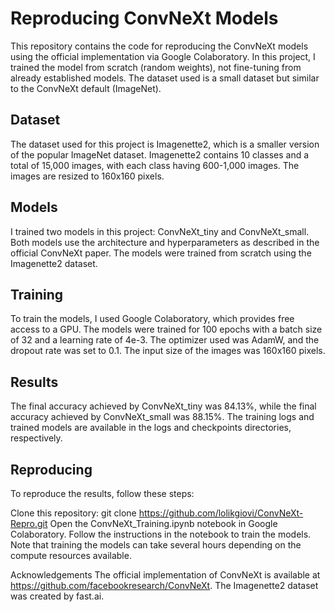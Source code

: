 # Reproducing ConvNeXt Models
This repository contains the code for reproducing the ConvNeXt models using the official implementation via Google Colaboratory. In this project, I trained the model from scratch (random weights), not fine-tuning from already established models. The dataset used is a small dataset but similar to the ConvNeXt default (ImageNet).

## Dataset
The dataset used for this project is Imagenette2, which is a smaller version of the popular ImageNet dataset. Imagenette2 contains 10 classes and a total of 15,000 images, with each class having 600-1,000 images. The images are resized to 160x160 pixels.

## Models
I trained two models in this project: ConvNeXt_tiny and ConvNeXt_small. Both models use the architecture and hyperparameters as described in the official ConvNeXt paper. The models were trained from scratch using the Imagenette2 dataset.

## Training
To train the models, I used Google Colaboratory, which provides free access to a GPU. The models were trained for 100 epochs with a batch size of 32 and a learning rate of 4e-3. The optimizer used was AdamW, and the dropout rate was set to 0.1. The input size of the images was 160x160 pixels.

## Results
The final accuracy achieved by ConvNeXt_tiny was 84.13%, while the final accuracy achieved by ConvNeXt_small was 88.15%. The training logs and trained models are available in the logs and checkpoints directories, respectively.

## Reproducing
To reproduce the results, follow these steps:

Clone this repository: git clone https://github.com/lolikgiovi/ConvNeXt-Repro.git
Open the ConvNeXt_Training.ipynb notebook in Google Colaboratory.
Follow the instructions in the notebook to train the models.
Note that training the models can take several hours depending on the compute resources available.

Acknowledgements
The official implementation of ConvNeXt is available at https://github.com/facebookresearch/ConvNeXt. The Imagenette2 dataset was created by fast.ai.
